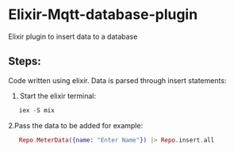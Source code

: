 # Elixir-Mqtt-database-plugin
Elixir plugin to insert data to a database

## Steps:
Code written using elixir. Data is parsed through insert statements:
1. Start the elixir terminal:
```elixir
   iex -S mix
```
2.Pass the data to be added for example:
```elixir
   Repo.MeterData({name: "Enter Name"}) |> Repo.insert.all
```
   

